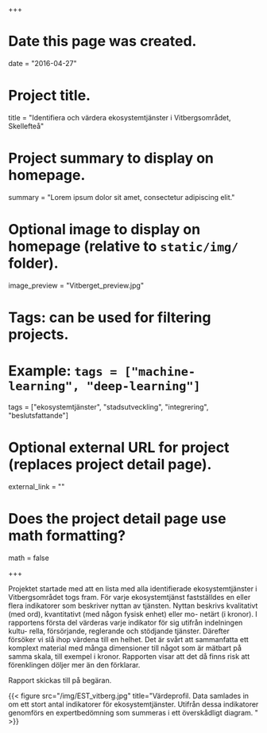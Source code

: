 +++
# Date this page was created.
date = "2016-04-27"

# Project title.
title = "Identifiera och värdera ekosystemtjänster i Vitbergsområdet, Skellefteå"

# Project summary to display on homepage.
summary = "Lorem ipsum dolor sit amet, consectetur adipiscing elit."

# Optional image to display on homepage (relative to `static/img/` folder).
image_preview = "Vitberget_preview.jpg"

# Tags: can be used for filtering projects.
# Example: `tags = ["machine-learning", "deep-learning"]`
tags = ["ekosystemtjänster", "stadsutveckling", "integrering", "beslutsfattande"]

# Optional external URL for project (replaces project detail page).
external_link = ""

# Does the project detail page use math formatting?
math = false


+++

Projektet startade med att en lista med alla identifierade ekosystemtjänster i Vitbergsområdet togs fram. För varje ekosystemtjänst fastställdes en eller flera indikatorer som beskriver nyttan av tjänsten. Nyttan beskrivs kvalitativt (med ord), kvantitativt (med någon fysisk enhet) eller mo- netärt (i kronor). I rapportens första del värderas varje indikator för sig utifrån indelningen kultu- rella, försörjande, reglerande och stödjande tjänster. Därefter försöker vi slå ihop värdena till en helhet. Det är svårt att sammanfatta ett komplext material med många dimensioner till något som är mätbart på samma skala, till exempel i kronor. Rapporten visar att det då finns risk att förenklingen döljer mer än den förklarar.

Rapport skickas till på begäran.

{{< figure src="/img/EST_vitberg.jpg" title="Värdeprofil. Data samlades in om ett stort antal indikatorer för ekosystemtjänster. Utifrån dessa indikatorer genomförs en expertbedömning som summeras i ett överskådligt diagram. " >}}
